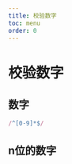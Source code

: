 ```yaml
---
title: 校验数字
toc: menu
order: 0
---
```


<BackTop></BackTop>

# 校验数字

## 数字

<CheckReg reg="^[0-9]*$"></CheckReg>

```js
/^[0-9]*$/
```

## n位的数字

<CheckReg reg="^\d{5}$"></CheckReg>
